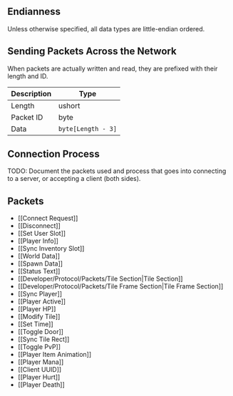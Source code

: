 ## Endianness
Unless otherwise specified, all data types are little-endian ordered.

## Sending Packets Across the Network
When packets are actually written and read, they are prefixed with their length and ID.

| Description | Type |
|-------------|------|
| Length      | ushort |
| Packet ID   | byte |
| Data        | `byte[Length - 3]` |

## Connection Process
TODO: Document the packets used and process that goes into connecting to a server, or accepting a client (both sides).

## Packets
- [[Connect Request]]
- [[Disconnect]]
- [[Set User Slot]]
- [[Player Info]]
- [[Sync Inventory Slot]]
- [[World Data]]
- [[Spawn Data]]
- [[Status Text]]
- [[Developer/Protocol/Packets/Tile Section|Tile Section]]
- [[Developer/Protocol/Packets/Tile Frame Section|Tile Frame Section]]
- [[Sync Player]]
- [[Player Active]]
- [[Player HP]]
- [[Modify Tile]]
- [[Set Time]]
- [[Toggle Door]]
- [[Sync Tile Rect]]
- [[Toggle PvP]]
- [[Player Item Animation]]
- [[Player Mana]]
- [[Client UUID]]
- [[Player Hurt]]
- [[Player Death]]